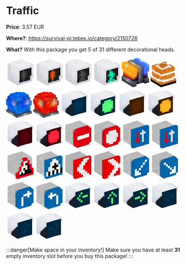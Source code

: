 # Traffic

**Price**: 3.57 EUR

**Where?**: https://survival-pi.tebex.io/category/2150726

**What?** With this package you get 5 of 31 different decorational heads.

![51379 ](6f532a7cd24ef754489e08dca70c4368f1c18f5c.png)
![51378 ](2de2ef996483a50734ffed185ea20f93a5770103.png)
![51381 ](a539254bdeac3aba8e873a073415793e15ea7ea6.png)
![51380 ](e7b95d0b602bbf0af61c27e364bd4772c28c3167.png)
![22257 ](672192e3414e0d4a6e99cda67710fe883e6abbbf.png)
![4029 ](2e5365fdfce3790893783a5c547091ffacf4461a.png)
![49635 ](772174cfda194d1ea6fd1d9a57e56d466b29a845.png)
![1915 ](e33feb2b703aeefed96cfc0bb8d1adc0ba7b6989.png)
![1914 ](29bf809dd7bf66916517f7a061d4c80a6a03e168.png)
![49641 ](65bcde05c328c020288b8b107b0af9054cadba6d.png)
![49634 ](3b4797b600fc1cd86f381e43cb8389726c2058ac.png)
![49640 ](a9a7eb6f0c2acc0234e7355653b1b0483f085976.png)
![49633 ](c67ae138352af5444242df87a48016e3a8763751.png)
![49639 ](a3226ea06b9a1a8676f7bc03b42effe74e98f277.png)
![54633 ](cf69a96bc9985be48e89987c8721e48db0e7c399.png)
![54632 ](9f176f8da305e3dab77d07b9087ee6847388ac78.png)
![54634 ](100d8107d0c9d801796e2501e8405570d8d5d595.png)
![54595 ](100d8107d0c9d801796e2501e8405570d8d5d595-1.png)
![53302 ](84da0c490163b629216e4e07603f22db29873e5b.png)
![49598 ](b5b9a9f7ab01d6b07f2cb3e252b98bd2bd32fc5f.png)
![49597 ](a54e54e44e0ca0cb5b1110910785f646a6926266.png)
![49552 ](642cd2f38935ed3da75c5451a697f826f65a9c6b.png)
![49551 ](3b1dea6d1ec16a194d1345c925ec83aa8e7ea8ac.png)
![49548 ](1d162d53fba66459926a8a8c122076b92c8ca483.png)
![49549 ](19d98406b4ed4ddaeff5ccb2035f493f07e6939c.png)
![49638 ](853e41ce1e760f1b3e2086157f829e03f8da1a89.png)
![49637 ](d774bb427ec6bf99c6dd608747820871d9561b01.png)
![49636 ](cca67f7b644183cae8a39f3b9c186b57294389e7.png)
![49632 ](01cbb4eebbea3c67f78eb0406fec65d28e193e69.png)
![49631 ](813191976d3927c9d82eb5f3f67d98ddcea5cd5c.png)
![49630 ](c2dcd7e4c1a7262b9485568f52f56b8ec7d8b46b.png)
![alt text](8bdd151804da3ce80362ef015c9e9387ef24b87a.png)

:::danger[Make space in your inventory!]
Make sure you have at least **31** empty inventory slot before you buy this package!
:::